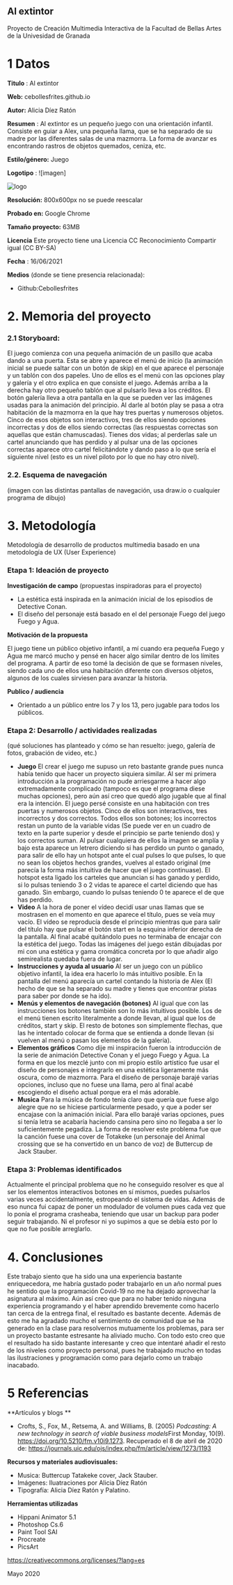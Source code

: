 ## Al extintor

Proyecto de Creación Multimedia Interactiva de la  Facultad de Bellas Artes de la Univesidad de Granada



# 1 Datos 



**Titulo** : Al extintor

**Web:**   cebollesfrites.github.io

**Autor:**  Alicia Díez Ratón

**Resumen** : Al extintor es un pequeño juego con una orientación infantil. Consiste en guiar a Alex, una pequeña llama, que se ha separado de su madre por las diferentes salas de una mazmorra. La forma de avanzar es encontrando rastros de objetos quemados, ceniza, etc.

**Estilo/género:**  Juego

**Logotipo** : ![imagen]


![logo](https://github.com/Cebollesfrites/cebollesfrites.github.io/blob/master/logo.png)

**Resolución:** 800x600px no se puede reescalar 

**Probado en:**   Google Chrome 

**Tamaño proyecto:** 63MB

**Licencia** Este proyecto tiene una Licencia CC Reconocimiento Compartir igual (CC BY-SA)

**Fecha** : 16/06/2021

**Medios** (donde se tiene presencia relacionada):

- Github:Cebollesfrites



# 2. Memoria del proyecto 

### 2.1 Storyboard: 
 El juego comienza con una pequeña animación de un pasillo que acaba dando a una puerta. Esta se abre y aparece el menú de inicio (la animación inicial se puede saltar con un botón de skip) en el que aparece el personaje y un tablón con dos papeles. Uno de ellos es el menú con las opciones play y galería y el otro explica en que consiste el juego. Además arriba a la derecha hay otro pequeño tablón que al pulsarlo lleva a los créditos. 
 El botón galería lleva a otra pantalla en la que se pueden ver las imágenes usadas para la animación del principio. Al darle al botón play se pasa a otra habitación de la mazmorra en la que hay tres puertas y numerosos objetos. Cinco de esos objetos son interactivos, tres de ellos siendo opciones incorrectas y dos de ellos siendo correctas (las respuestas correctas son aquellas que están chamuscadas). Tienes dos vidas; al perderlas sale un cartel anunciando que has perdido y al pulsar una de las opciones correctas aparece otro cartel felicitándote y dando paso a lo que sería el siguiente nivel (esto es un nivel piloto por lo que no hay otro nivel).




### 2.2. Esquema de navegación 



(imagen con las distintas pantallas de navegación, usa draw.io o cualquier programa de dibujo)







# 3. Metodología

Metodología de desarrollo de productos multimedia basado en una metodología de UX (User Experience)



### Etapa 1: Ideación de proyecto

**Investigación de campo** (propuestas inspiradoras para el proyecto)

- La estética está inspirada en la animación inicial de los episodios de Detective Conan.
- El diseño del personaje está basado en el del personaje Fuego del juego Fuego y Agua.



**Motivación de la propuesta** 

El juego tiene un público objetivo infantil, a mí cuando era pequeña Fuego y Agua me marcó mucho y pensé en hacer algo similar dentro de los límites del programa. A partir de eso tomé la decisión de que se formasen niveles, siendo cada uno de ellos una habitación diferente con diversos objetos, algunos de los cuales sirviesen para avanzar la historia.



**Publico / audiencia**

- Orientado a un público entre los 7 y los 13, pero jugable para todos los públicos.





### Etapa 2: Desarrollo / actividades realizadas

(qué soluciones has planteado y cómo se han resuelto: juego, galería de fotos, grabación de video, etc.)

- **Juego**  El crear el juego me supuso un reto bastante grande pues nunca había tenido que hacer un proyecto siquiera similar. Al ser mi primera introducción a la programación no pude arriesgarme a hacer algo extremadamente complicado (tampoco es que el programa diese muchas opciones), pero aún así creo que quedó algo jugable que al final era la intención. 
El juego persé consiste en una habitación con tres puertas y numerosos objetos. Cinco de ellos son interactivos, tres incorrectos y dos correctos. Todos ellos son botones; los incorrectos restan un punto de la variable vidas (Se puede ver en un cuadro de texto en la parte superior y desde el principio se parte teniendo dos) y los correctos suman. Al pulsar cualquiera de ellos la imagen se amplía y bajo esta aparece un letrero diciendo si has perdido un punto o ganado, para salir de ello hay un  hotspot ante el cual pulses lo que pulses, lo que no sean los objetos hechos grandes, vuelves al estado original (me parecía la forma más intuitiva de hacer que el juego continuase). El hotspot esta ligado los carteles que anuncian si has ganado y perdido, si lo pulsas teniendo 3 o 2 vidas te aparece el cartel diciendo que has ganado. Sin embargo, cuando lo pulsas teniendo 0 te aparece el de que has perdido. 
- **Video** A la hora de poner el vídeo decidí usar unas llamas que se mostrasen en el momento en que aparece el título, pues se veía muy vacío. El vídeo se reproducía desde el principio mientras que para salir del título hay que pulsar el botón start en la esquina inferior derecha de la pantalla. Al final acabé quitándolo pues no terminaba de encajar con la estética del juego. Todas las imágenes del juego están dibujadas por mi con una estética y gama cromática concreta por lo que añadir algo semirealista quedaba fuera de lugar. 
- **Instrucciones y ayuda al usuario** Al ser un juego con un público objetivo infantil, la idea era hacerlo lo más intuitivo posible. En la pantalla del menú aparecía un cartel contando la historia de Alex (El hecho de que se ha separado  su madre y tienes que encontrar pistas para saber por donde se ha ido).
- **Menús y elementos de navegación (botones)** Al igual que con las instrucciones los botones también son lo más intuitivos posible. Los de el menú tienen escrito literalmente a donde llevan, al igual que los de créditos, start y skip. El resto de botones son simplemente flechas, que las he intentado colocar de forma que se entienda a donde llevan (si vuelven al menú o pasan los elementos de la galería). 
- **Elementos gráficos** Como dije mi inspiración fueron la introducción de la serie de animación Detective Conan y el juego Fuego y Agua. La forma en que los mezclé junto con mi propio estilo artístico fue usar el diseño de personajes e integrarlo en una estética ligeramente más oscura, como de mazmorra. Para el diseño de personaje barajé varias opciones, incluso que no fuese una llama, pero al final acabé escogiendo el diseño actual porque era el más adorable.
- **Musica** Para la música de fondo tenía claro que quería que fuese algo alegre que no se hiciese particularmente pesado, y que a poder ser encajase con la animación inicial. Para ello barajé varias opciones, pues si tenía letra se acabaría haciendo cansina pero sino no llegaba a ser lo suficientemente pegadiza. La forma de resolver este problema fue que la canción fuese una cover de Totakeke (un personaje del Animal crossing que se ha convertido en un banco de voz) de  Buttercup de Jack Stauber.


### Etapa 3: Problemas identificados

Actualmente el principal problema que no he conseguido resolver es que al ser los elementos interactivos botones en sí mismos, puedes pulsarlos varias veces accidentalmente, estropeando el sistema de vidas.
Además de eso nunca fui capaz de poner un modulador de volumen pues cada vez que lo ponía el programa crasheaba, teniendo que usar un backup para poder seguir trabajando. Ni el profesor ni yo supimos a que se debía esto por lo que no fue posible arreglarlo.

# 4. Conclusiones 
 Este trabajo siento que ha sido una una experiencia bastante enriquecedora, me habría gustado poder trabajarlo en un año normal pues he sentido que la programación Covid-19 no me ha dejado aprovechar la asignatura al máximo. Aún así creo que para no haber tenido ninguna experiencia programando y el haber aprendido brevemente como hacerlo tan cerca de la entrega final, el resultado es bastante decente. 
 Además de esto me ha agradado mucho el sentimiento de comunidad que se ha generado en la clase para resolvernos mutuamente los problemas, para ser un proyecto bastante estresante ha aliviado mucho.
 Con todo esto creo que el resultado ha sido bastante interesante y creo que intentaré añadir el resto de los niveles como proyecto personal, pues he trabajado mucho en todas las ilustraciones y programación como para dejarlo como un trabajo inacabado.







# 5 Referencias 

**Artículos y blogs ** 

- Crofts, S., Fox, M., Retsema, A. and Williams, B. (2005) *Podcasting: A new technology in search of viable business models*First Monday, 10(9). https://doi.org/10.5210/fm.v10i9.1273. Recuperado el 8 de abril de 2020 de: https://journals.uic.edu/ojs/index.php/fm/article/view/1273/1193

**Recursos y materiales audiovisuales:**

* Musica: Buttercup Tatakeke cover, Jack Stauber.  
* Imágenes: Iluatraciones por Alicia Díez Ratón
* Tipografía: Alicia Díez Ratón y Palatino. 

**Herramientas utilizadas**

- Hippani Animator 5.1
- Photoshop Cs.6
- Paint Tool SAI
- Procreate
- PicsArt




https://creativecommons.org/licenses/?lang=es

Mayo 2020
